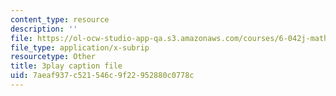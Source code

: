 ```yaml
---
content_type: resource
description: ''
file: https://ol-ocw-studio-app-qa.s3.amazonaws.com/courses/6-042j-mathematics-for-computer-science-spring-2015/7aeaf937c521546c9f22952880c0778c_L30HPgryd6I.vtt
file_type: application/x-subrip
resourcetype: Other
title: 3play caption file
uid: 7aeaf937-c521-546c-9f22-952880c0778c
---
```

